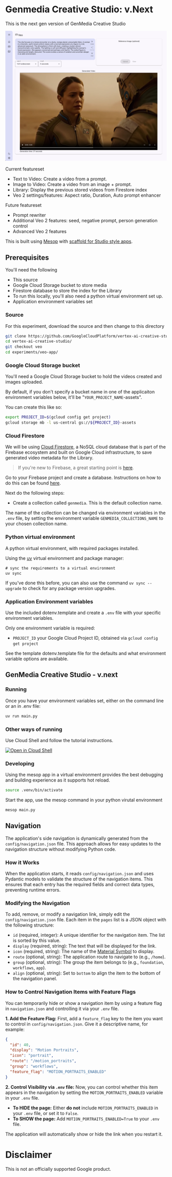 # Genmedia Creative Studio: v.Next

This is the next gen version of GenMedia Creative Studio

![Next Gen Experimental App UI](./assets/veo-app.png)


Current featureset
* Text to Video: Create a video from a prompt.
* Image to Video: Create a video from an image + prompt.
* Library: Display the previous stored videos from Firestore index
* Veo 2 settings/features: Aspect ratio, Duration, Auto prompt enhancer


Future featureset

* Prompt rewriter
* Additional Veo 2 features: seed, negative prompt, person generation control
* Advanced Veo 2 features


This is built using [Mesop](https://mesop-dev.github.io/mesop/) with [scaffold for Studio style apps](https://github.com/ghchinoy/studio-scaffold).


## Prerequisites

You'll need the following
* This source
* Google Cloud Storage bucket to store media
* Firestore database to store the index for the Library
* To run this locally, you'll also need a python virtual environment set up.
* Application environment variables set


### Source

For this experiment, download the source and then change to this directory

```bash
git clone https://github.com/GoogleCloudPlatform/vertex-ai-creative-studio.git
cd vertex-ai-creative-studio/
git checkout veo
cd experiments/veo-app/
```

### Google Cloud Storage bucket

You'll need a Google Cloud Storage bucket to hold the videos created and images uploaded.

By default, if you don't specify a bucket name in one of the applicaiton environment variables below, it'll be "`YOUR_PROJECT_NAME`-assets".

You can create this like so:

```bash
export PROJECT_ID=$(gcloud config get project)
gcloud storage mb -l us-central gs://${PROJECT_ID}-assets
```


### Cloud Firestore

We will be using [Cloud Firestore](https://firebase.google.com/docs/firestore), a NoSQL cloud database that is part of the Firebase ecosystem and built on Google Cloud infrastructure, to save generated video metadata for the Library.

> If you're new to Firebase, a great starting point is [here](https://firebase.google.com/docs/projects/learn-more#firebase-cloud-relationship).

Go to your Firebase project and create a database. Instructions on how to do this can be found [here](https://firebase.google.com/docs/firestore/quickstart).

Next do the following steps:

* Create a collection called `genmedia`. This is the default collection name. 

The name of the collection can be changed via environment variables in the `.env` file, by setting the environment variable `GENMEDIA_COLLECTIONS_NAME` to your chosen collection name.



### Python virtual environment

A python virtual environment, with required packages installed.

Using the [uv](https://github.com/astral-sh/uv) virtual environment and package manager:

```
# sync the requirements to a virtual environment
uv sync
```

If you've done this before, you can also use the command `uv sync --upgrade` to check for any package version upgrades.


### Application Environment variables

Use the included dotenv.template and create a `.env` file with your specific environment variables. 

Only one environment variable is required:

* `PROJECT_ID` your Google Cloud Project ID, obtained via `gcloud config get project`


See the template dotenv.template file for the defaults and what environment variable options are available.



## GenMedia Creative Studio - v.next


### Running

Once you have your environment variables set, either on the command line or an in .env file:

```bash
uv run main.py
```


### Other ways of running

Use Cloud Shell and follow the tutorial instructions.


  [![Open in Cloud Shell](https://gstatic.com/cloudssh/images/open-btn.svg)](https://shell.cloud.google.com/cloudshell/editor?cloudshell_git_repo=https://github.com/GoogleCloudPlatform/vertex-ai-creative-studio.git&cloudshell_workspace=experiments/veo-app&cloudshell_tutorial=tutorial.md)


### Developing

Using the mesop app in a virtual environment provides the best debugging and building experience as it supports hot reload.

```bash
source .venv/bin/activate
```

Start the app, use the mesop command in your python virutal environment

```bash
mesop main.py
```

## Navigation

The application's side navigation is dynamically generated from the `config/navigation.json` file. This approach allows for easy updates to the navigation structure without modifying Python code.

### How it Works

When the application starts, it reads `config/navigation.json` and uses Pydantic models to validate the structure of the navigation items. This ensures that each entry has the required fields and correct data types, preventing runtime errors.

### Modifying the Navigation

To add, remove, or modify a navigation link, simply edit the `config/navigation.json` file. Each item in the `pages` list is a JSON object with the following structure:

*   `id` (required, integer): A unique identifier for the navigation item. The list is sorted by this value.
*   `display` (required, string): The text that will be displayed for the link.
*   `icon` (required, string): The name of the [Material Symbol](https://fonts.google.com/icons) to display.
*   `route` (optional, string): The application route to navigate to (e.g., `/home`).
*   `group` (optional, string): The group the item belongs to (e.g., `foundation`, `workflows`, `app`).
*   `align` (optional, string): Set to `bottom` to align the item to the bottom of the navigation panel.

### How to Control Navigation Items with Feature Flags

You can temporarily hide or show a navigation item by using a feature flag in `navigation.json` and controlling it via your `.env` file.

**1. Add the Feature Flag:**
First, add a `feature_flag` key to the item you want to control in `config/navigation.json`. Give it a descriptive name, for example:

```json
{
  "id": 40,
  "display": "Motion Portraits",
  "icon": "portrait",
  "route": "/motion_portraits",
  "group": "workflows",
  "feature_flag": "MOTION_PORTRAITS_ENABLED"
}
```

**2. Control Visibility via `.env` file:**
Now, you can control whether this item appears in the navigation by setting the `MOTION_PORTRAITS_ENABLED` variable in your `.env` file.

*   **To HIDE the page:** Either **do not** include `MOTION_PORTRAITS_ENABLED` in your `.env` file, or set it to `False`.
*   **To SHOW the page:** Add `MOTION_PORTRAITS_ENABLED=True` to your `.env` file.

The application will automatically show or hide the link when you restart it.



# Disclaimer

This is not an officially supported Google product.